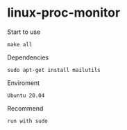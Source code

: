# linux-proc-monitor

Start to use

```
make all
```

Dependencies

```
sudo apt-get install mailutils
```

Enviroment

```
Ubuntu 20.04
```

Recommend

```
run with sudo
```
